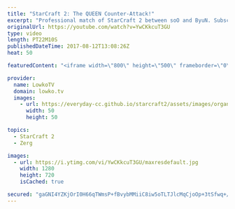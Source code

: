 ```yaml
---
title: "StarCraft 2: The QUEEN Counter-Attack!"
excerpt: "Professional match of StarCraft 2 between soO and ByuN. Subscribe for more videos: http://lowko.tv/youtube Thor Drops: https://goo.gl/qLy6vz  In this Zerg versus Terran ByuN decides to open up with Reapers. In order to deal with the early game Reaper pressure soO decides to go for a Queen counter-attack."
originalUrl: https://youtube.com/watch?v=YwCKkcuT3GU
type: video
length: PT22M10S
publishedDateTime: 2017-08-12T13:08:26Z
heat: 50

featuredContent: "<iframe width=\"800\" height=\"500\" frameborder=\"0\" src=\"https://www.youtube.com/embed/YwCKkcuT3GU\" allow=\"accelerometer; autoplay; encrypted-media; gyroscope; picture-in-picture\" allowfullscreen></iframe>"

provider:
  name: LowkoTV
  domain: lowko.tv
  images:
    - url: https://everyday-cc.github.io/starcraft2/assets/images/organizations/lowko.tv-50x50.jpg
      width: 50
      height: 50

topics:
  - StarCraft 2
  - Zerg

images:
  - url: https://i.ytimg.com/vi/YwCKkcuT3GU/maxresdefault.jpg
    width: 1280
    height: 720
    isCached: true

secured: "gaGNI4YZKjOrI0H66qTWmsP+fBvybMMiiC8iw5oTLTJlcMqCjoOp+3tSfwq+/l4BhvqqKdsBlJ11oaJ+mfAmeatlwxxj763i992LVWpFZmepOJTMg2S1ZctVuec0W89fDZWLGe8QRXrPy58n3JAlZ02I+Y8CVaIrk0swH0gnaszlh/CO32oHqXlpg8qwNpBGp0V4ZBDxGcSFM3y0PpFhaMYEUc8vhE0W21pZyFuFt75WbsKxRVMJMLASQZfHehQ79Wd2PRiWXlrW3IWdu4fuJ5siG3i8pIFCDbJAz293MEgfyukKvNU6c/WuGpERzByoW6BPhQwXUXfVuN3yylMsT71j6mrj/5kbVnV09fH2RPZsPZzxlJbeNAALNbuuUSaXmVP+UhcVZrioZiTu5ZCJMpAqJTNLpv4EFGrP1i5gGww=;bFNkaH7zqCwogga0oWWeoA=="
---
```


